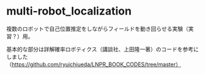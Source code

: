 # multi-robot_localization
複数のロボットで自己位置推定をしながらフィールドを動き回らせる実験（実習？）用。

基本的な部分は詳解確率ロボティクス（講談社、上田隆一著）のコードを参考にしました（https://github.com/ryuichiueda/LNPR_BOOK_CODES/tree/master）